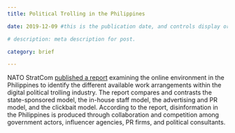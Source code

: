 ```yaml
---
title: Political Trolling in the Philippines

date: 2019-12-09 #this is the publication date, and controls display order.

# description: meta description for post.

category: brief

---
```


NATO StratCom [published a report][l1] examining the online environment in the Philippines to identify the different available work arrangements within the digital political trolling industry. The report compares and contrasts the state-sponsored model, the in-house staff model, the advertising and PR model, and the clickbait model. According to the report, disinformation in the Philippines is produced through collaboration and competition among government actors, influencer agencies, PR firms, and political consultants.

[l1]: https://stratcomcoe.org/four-work-models-political-trolling-philippines
